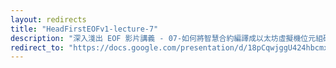 ```yaml
---
layout: redirects
title: "HeadFirstEOFv1-lecture-7"
description: "深入淺出 EOF 影片講義 - 07-如何將智慧合約編譯成以太坊虛擬機位元組碼"
redirect_to: "https://docs.google.com/presentation/d/18pCqwjggU424hbcmx9FEYjglX21dXS3qyJwfCQWvqWg/edit?usp=sharing"
---
```

